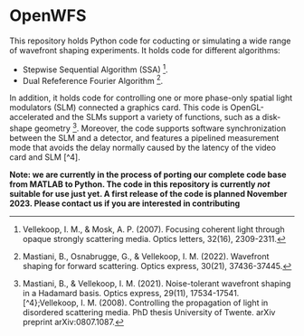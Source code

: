 # OpenWFS
This repository holds Python code for coducting or simulating a wide range of wavefront shaping experiments.
It holds code for different algorithms:
* Stepwise Sequential Algorithm (SSA) [^1].
* Dual Refeference Fourier Algorithm [^2]. 

In addition, it holds code for controlling one or more phase-only spatial light modulators (SLM) connected a graphics card. This code is OpenGL-accelerated and the
SLMs support a variety of functions, such as a disk-shape geometry [^3]. Moreover, the code supports software synchronization between the SLM and a detector, 
and features a pipelined measurement mode that avoids the delay normally caused by the latency of the video card and SLM [^4].

**Note: we are currently in the process of porting our complete code base from MATLAB to Python. The code in this repository is currently _not_ suitable 
for use just yet. A first release of the code is planned November 2023. Please contact us if you are interested in contributing**

[^1]:Vellekoop, I. M., & Mosk, A. P. (2007). Focusing coherent light through opaque strongly scattering media. Optics letters, 32(16), 2309-2311.
[^2]:Mastiani, B., Osnabrugge, G., & Vellekoop, I. M. (2022). Wavefront shaping for forward scattering. Optics express, 30(21), 37436-37445.
[^3]:Mastiani, B., & Vellekoop, I. M. (2021). Noise-tolerant wavefront shaping in a Hadamard basis. Optics express, 29(11), 17534-17541.
[^4};Vellekoop, I. M. (2008). Controlling the propagation of light in disordered scattering media. PhD thesis University of Twente. arXiv preprint arXiv:0807.1087.
